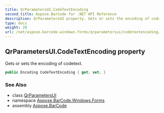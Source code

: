 ```yaml
---
title: QrParametersUI.CodeTextEncoding
second_title: Aspose.BarCode for .NET API Reference
description: QrParametersUI property. Gets or sets the encoding of codetext
type: docs
weight: 20
url: /net/aspose.barcode.windows.forms/qrparametersui/codetextencoding/
---
```

## QrParametersUI.CodeTextEncoding property

Gets or sets the encoding of codetext.

```csharp
public Encoding CodeTextEncoding { get; set; }
```

### See Also

* class [QrParametersUI](../)
* namespace [Aspose.BarCode.Windows.Forms](../../qrparametersui/)
* assembly [Aspose.BarCode](../../../)


